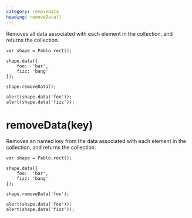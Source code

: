 ```yaml
---
category: removedata
heading: removeData()
---
```


Removes all data associated with each element in the collection, and returns the collection.

    var shape = Pablo.rect();

    shape.data({
        foo:  'bar',
        fizz: 'bang'
    });

    shape.removeData();

    alert(shape.data('foo'));
    alert(shape.data('fizz'));


# removeData(key)

Removes an named key from the data associated with each element in the collection, and returns the collection.

    var shape = Pablo.rect();

    shape.data({
        foo:  'bar',
        fizz: 'bang'
    });

    shape.removeData('foo');

    alert(shape.data('foo'));
    alert(shape.data('fizz'));
